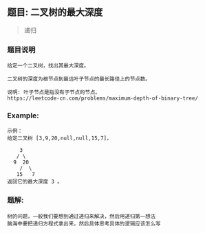 ## 题目: 二叉树的最大深度

> 递归

### 题目说明
````
给定一个二叉树，找出其最大深度。

二叉树的深度为根节点到最远叶子节点的最长路径上的节点数。

说明: 叶子节点是指没有子节点的节点。
https://leetcode-cn.com/problems/maximum-depth-of-binary-tree/
````

### Example:
```
示例：
给定二叉树 [3,9,20,null,null,15,7]，

    3
   / \
  9  20
    /  \
   15   7
返回它的最大深度 3 。

```
### 题解:
```
树的问题，一般我们要想到通过递归来解决，然后用递归第一想法
脑海中要把递归方程式拿出来，然后具体思考具体的逻辑应该怎么写
```